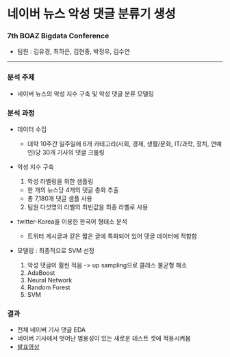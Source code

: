 # 네이버 뉴스 악성 댓글 분류기 생성
### 7th BOAZ Bigdata Conference
- 팀원 : 김유경, 최하은, 김현중, 박정우, 김수연
---
### 분석 주제
- 네이버 뉴스의 악성 지수 구축 및 악성 댓글 분류 모델링

### 분석 과정
- 데이터 수집
  - 대략 10주간 일주일에 6개 카테고리(사회, 경제, 생활/문화, IT/과학, 정치, 연예인)당 30개 기사의 댓글 크롤링
  
- 악성 지수 구축
  1. 악성 라벨링을 위한 샘플링
    - 한 개의 뉴스당 4개의 댓글 층화 추출
    - 총 7,180개 댓글 샘플 사용
  2. 팀원 다섯명의 라벨의 최빈값을 최종 라벨로 사용
   
 - twitter-Korea을 이용한 한국어 형태소 분석
    - 트위터 게시글과 같은 짧은 글에 특화되어 있어 댓글 데이터에 적합함
  
 - 모델링 : 최종적으로 SVM 선정
   1. 악성 댓글이 훨씬 적음 -> up sampling으로 클래스 불균형 해소
   2. AdaBoost
   3. Neural Network
   4. Random Forest
   5. SVM
  
### 결과
- 전체 네이버 기사 댓글 EDA
- 네이버 기사에서 벗어난 범용성이 있는 새로운 테스트 셋에 적용시켜봄
- [발표영상](https://www.youtube.com/watch?v=TkLrDL0XnkM)
